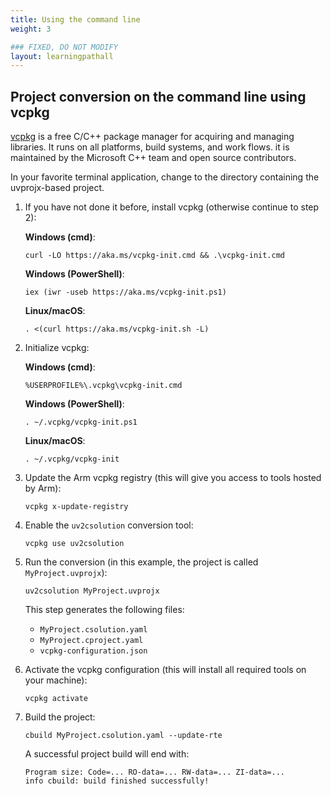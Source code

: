 ```yaml
---
title: Using the command line
weight: 3

### FIXED, DO NOT MODIFY
layout: learningpathall
---
```


## Project conversion on the command line using vcpkg

[vcpkg](https://vcpkg.io/en/index.html) is a free C/C++ package manager for acquiring and managing libraries. It runs on all platforms, build systems, and work flows. it is maintained by the Microsoft C++ team and open source contributors.

In your favorite terminal application, change to the directory containing the uvprojx-based project.

1. If you have not done it before, install vcpkg (otherwise continue to step 2):

   **Windows (cmd)**:
   
   ```console
   curl -LO https://aka.ms/vcpkg-init.cmd && .\vcpkg-init.cmd
   ```
   
   **Windows (PowerShell)**:
   
   ```console
   iex (iwr -useb https://aka.ms/vcpkg-init.ps1)
   ```
   
   **Linux/macOS**:
   
   ```console
   . <(curl https://aka.ms/vcpkg-init.sh -L)
   ```

1. Initialize vcpkg:

   **Windows (cmd)**:
   
   ```console
   %USERPROFILE%\.vcpkg\vcpkg-init.cmd
   ```
   
   **Windows (PowerShell)**:
   
   ```console
   . ~/.vcpkg/vcpkg-init.ps1
   ```
   
   **Linux/macOS**:
   
   ```console
   . ~/.vcpkg/vcpkg-init
   ```

2. Update the Arm vcpkg registry (this will give you access to tools hosted by Arm):

   ```console
   vcpkg x-update-registry
   ```

3. Enable the `uv2csolution` conversion tool:

   ```console
   vcpkg use uv2csolution
   ```

4. Run the conversion (in this example, the project is called `MyProject.uvprojx`):

   ```console
   uv2csolution MyProject.uvprojx
   ```

   This step generates the following files:
   - `MyProject.csolution.yaml`
   - `MyProject.cproject.yaml`
   - `vcpkg-configuration.json`

5. Activate the vcpkg configuration (this will install all required tools on your machine):

   ```console
   vcpkg activate
   ```

6. Build the project:

   ```console
   cbuild MyProject.csolution.yaml --update-rte
   ```

   A successful project build will end with:

   ```output
   Program size: Code=... RO-data=... RW-data=... ZI-data=...
   info cbuild: build finished successfully!
   ```
